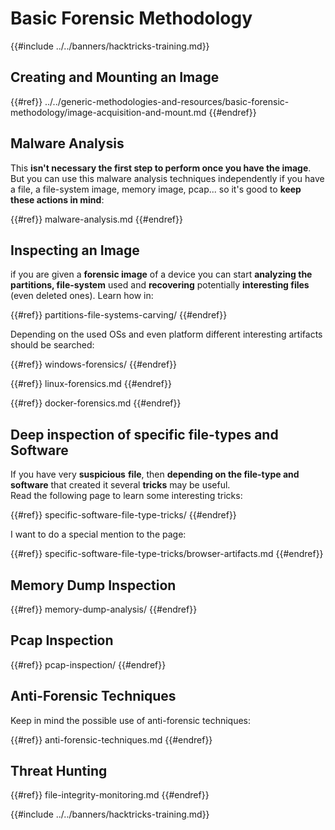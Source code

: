 # Basic Forensic Methodology

{{#include ../../banners/hacktricks-training.md}}

## Creating and Mounting an Image

{{#ref}}
../../generic-methodologies-and-resources/basic-forensic-methodology/image-acquisition-and-mount.md
{{#endref}}

## Malware Analysis

This **isn't necessary the first step to perform once you have the image**. But you can use this malware analysis techniques independently if you have a file, a file-system image, memory image, pcap... so it's good to **keep these actions in mind**:

{{#ref}}
malware-analysis.md
{{#endref}}

## Inspecting an Image

if you are given a **forensic image** of a device you can start **analyzing the partitions, file-system** used and **recovering** potentially **interesting files** (even deleted ones). Learn how in:

{{#ref}}
partitions-file-systems-carving/
{{#endref}}

Depending on the used OSs and even platform different interesting artifacts should be searched:

{{#ref}}
windows-forensics/
{{#endref}}

{{#ref}}
linux-forensics.md
{{#endref}}

{{#ref}}
docker-forensics.md
{{#endref}}

## Deep inspection of specific file-types and Software

If you have very **suspicious** **file**, then **depending on the file-type and software** that created it several **tricks** may be useful.\
Read the following page to learn some interesting tricks:

{{#ref}}
specific-software-file-type-tricks/
{{#endref}}

I want to do a special mention to the page:

{{#ref}}
specific-software-file-type-tricks/browser-artifacts.md
{{#endref}}

## Memory Dump Inspection

{{#ref}}
memory-dump-analysis/
{{#endref}}

## Pcap Inspection

{{#ref}}
pcap-inspection/
{{#endref}}

## **Anti-Forensic Techniques**

Keep in mind the possible use of anti-forensic techniques:

{{#ref}}
anti-forensic-techniques.md
{{#endref}}

## Threat Hunting

{{#ref}}
file-integrity-monitoring.md
{{#endref}}

{{#include ../../banners/hacktricks-training.md}}
